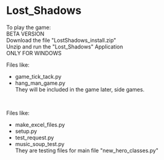# Lost_Shadows

To play the game: <br />
BETA VERSION <br />
Download the file "LostShadows_install.zip" <br />
Unzip and run the "Lost_Shadows" Application <br />
ONLY FOR WINDOWS


Files like: <br /> 
* game_tick_tack.py <br />
* hang_man_game.py <br />
They will be included in the game later, side games.

<br />

Files like: <br /> 
* make_excel_files.py <br /> 
* setup.py <br /> 
* test_request.py <br /> 
* music_soup_test.py <br /> 
They are testing files for main file "new_hero_classes.py"